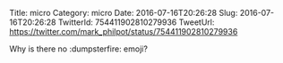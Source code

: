 Title: micro
Category: micro
Date: 2016-07-16T20:26:28
Slug: 2016-07-16T20:26:28
TwitterId: 754411902810279936
TweetUrl: https://twitter.com/mark_philpot/status/754411902810279936

Why is there no :dumpsterfire: emoji?